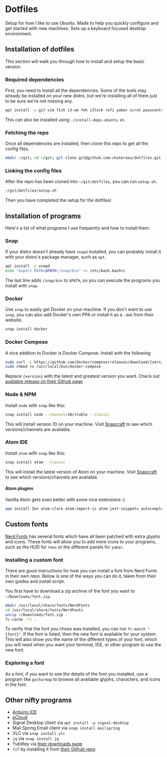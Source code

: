 # Dotfiles

Setup for how I like to use Ubuntu. Made to help you quickly configure and get started with new machines.
Sets up a keyboard focused desktop environment.

## Installation of dotfiles

This section will walk you through how to install and setup the basic version.

### Required dependencies

First, you need to install all the dependencies.
Some of the tools may already be installed on your new distro, but we're
installing all of them just to be sure we're not missing any.

```bash
apt install -y git vim fish i3-wm feh i3lock rofi yabar scrot pavucontrol
```

This can also be installed using `./install-deps-ubuntu.sh`.

### Fetching the repo

Once all dependencies are installed, then clone this repo to get all the config files.

```bash
mkdir ~/git; cd ~/git; git clone git@github.com:ckateraas/dotfiles.git
```

### Linking the config files

After the repo has been cloned into `~/git/dotfiles`, you can run `setup.sh`.

```bash
~/git/dotfiles/setup.sh
```

Then you have completed the setup for the dotfiles!

## Installation of programs

Here's a list of what programs I use frequently and how to install them.

### Snap

If your distro doesn't already have `snapd` installed, you can probably install it with your distro's package manager,
such as `apt`.

```bash
apt install -y snapd
echo "export PATH=$PATH:/snap/bin" >> /etc/bash.bashrc
```

The last line adds `/snap/bin` to `$PATH`, so you can execute the programs you install with `snap`.

### Docker

Use `snap` to easily get Docker on your machine. If you don't want to use
`snap`, you can also add Docker's own PPA or install it as a  `.deb` from their website.

```bash
snap install docker
```

### Docker Compose

A nice addition to Docker is Docker Compose. Install with the following:

```bash
sudo curl -L https://github.com/docker/compose/releases/download/{version}/docker-compose-$(uname -s)-$(uname -m) -o /usr/local/bin/docker-compose
sudo chmod +x /usr/local/bin/docker-compose
```

Replace `{version}` with the latest and greatest version you want. Check out [available release on their Github page](https://github.com/docker/compose/releases/)

### Node & NPM

Install `node` with `snap` like this:

```bash
snap install node --channel=10/stable --classic
```

This will install version 10 on your machine.
Visit [Snapcraft](http://snapcraft.io/node) to see which versions/channels are available.

### Atom IDE

Install `atom` with `snap` like this:

```bash
snap install atom --classic
```

This will install the latest version of Atom on your machine.
Visit [Snapcraft](http://snapcraft.io/atom) to see which versions/channels are
available.

#### Atom plugins

Vanilla Atom gets even better with some nice extensions :)

```bash
apm install Zen atom-clock atom-import-js atom-jest-snippets autocomplete-modules busy-signal dracula-syntax file-icons git-blame git-time-machine intentions linter linter-ui-default multi-cursor nord-atom-syntax nord-atom-ui pigments prettier-atom react zentabs
```

## Custom fonts

[Nerd Fonts](https://github.com/ryanoasis/nerd-fonts/releases) has several fonts which have all
been patched with extra glyphs and icons. These fonts will allow you to add more icons to your
programs, such as the HUD for `tmux` or the different panels for `yabar`.

### Installing a custom font

There are good instructions for how you can install a font from Nerd Fonts in their own repo.
Below is one of the ways you can do it, taken from their own guides and install script.

You first have to download a zip archive of the font you want to `~/Downloads/font.zip`.

```bash
mkdir /usr/local/share/fonts/NerdFonts
cd /usr/local/share/fonts/NerdFonts
unzip ~/Downloads/font.zip .
fc-cache -fv .
```

To verify that the font you chose was installed, you can run `fc-match "{font}"`. If the font is
listed, then the new font is available for your system. This will also show you the name of the
different types of your font, which you will need when you want your terminal, IDE, or other
program to use the new font.

### Exploring a font

As a hint, if you want to see the details of the font you installed, use a program like
`gucharmap` to browse all available glyphs, characters, and icons in the font.

## Other nifty programs

- [Arduino IDE](https://www.arduino.cc/en/guide/linux)
- [pCloud](https://blog.pcloud.com/pcloud-drive-for-linux/)
- Signal Desktop client via `apt install -y signal-desktop`
- Mail Spring Email client via `snap install mailspring`
- VLC via `snap install vlc`
- `jq` via `snap install jq`
- YubiKey via [their downloads page](https://www.yubico.com/products/services-software/download/)
- `fzf` by installing it from [their Github repo](https://github.com/junegunn/fzf.git)
